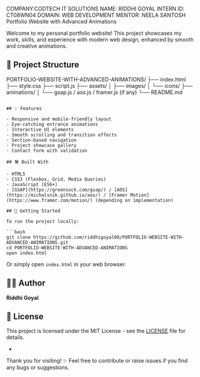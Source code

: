 COMPANY:CODTECH IT SOLUTIONS NAME: RIDDHI GOYAL INTERN ID: CT08WN04 DOMAIN: WEB DEVELOPMENT MENTOR: NEELA SANTOSH
 Portfolio Website with Advanced Animations 

Welcome to my personal portfolio website! This project showcases my work, skills, and experience with modern web design, enhanced by smooth and creative animations.


## 📁 Project Structure

PORTFOLIO-WEBSITE-WITH-ADVANCED-ANIMATIONS/
├── index.html
├── style.css
├── script.js
├── assets/
│   ├── images/
│   └── icons/
├── animations/
│   └── gsap.js / aos.js / framer.js (if any)
└── README.md

````

## 💡 Features

- Responsive and mobile-friendly layout
- Eye-catching entrance animations
- Interactive UI elements
- Smooth scrolling and transition effects
- Section-based navigation
- Project showcase gallery
- Contact form with validation

## 🛠️ Built With

- HTML5
- CSS3 (Flexbox, Grid, Media Queries)
- JavaScript (ES6+)
- [GSAP](https://greensock.com/gsap/) / [AOS](https://michalsnik.github.io/aos/) / [Framer Motion](https://www.framer.com/motion/) (depending on implementation)

## 🚀 Getting Started

To run the project locally:

```bash
git clone https://github.com/riddhigoyal08/PORTFOLIO-WEBSITE-WITH-ADVANCED-ANIMATIONS.git
cd PORTFOLIO-WEBSITE-WITH-ADVANCED-ANIMATIONS
open index.html
````

Or simply open `index.html` in your web browser.


## 👩‍💻 Author

**Riddhi Goyal**

## 📄 License

This project is licensed under the MIT License - see the [LICENSE](LICENSE) file for details.

-
Thank you for visiting! ✨ Feel free to contribute or raise issues if you find any bugs or suggestions.
